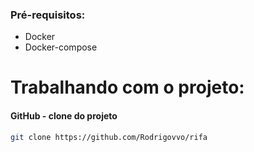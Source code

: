 ### Pré-requisitos:

- Docker
- Docker-compose

# Trabalhando com o projeto:

#### GitHub - clone do projeto 

```bash
git clone https://github.com/Rodrigovvo/rifa
```
